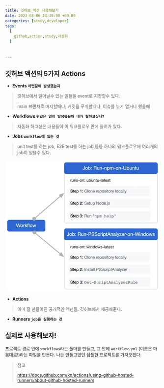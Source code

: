 ```yaml
---
title: 깃허브 액션 사용해보기
date: 2023-08-06 14:40:00 +09:00
categories: [study,developer]
tags:
  [
    github,action,study,자동화
  ]


---
```




## 깃허브 액션의 5가지 Actions

* **Events `어떤일이 발생했는지`**

> 깃허브에서 일어날수 있는 일들을 event로 지정할수 있다.
>
> main 브랜치로 머지할때나, 커밋을 푸쉬할때나, 이슈를 누가 열거나 했을때

   

* **Workflows `위같은 일이 발생했을때 내가 뭘하고싶나?`**

> 자동화 하고싶은 내용들이 이 워크플로우 안에 들어가 있다.

   

* **Jobs `workflow에 있는 것`**

> unit test를 하는 job, E2E test를 하는 job 등등 하나의 워크플로우에 여러개의 job이 있을수 있다.

![image-20230806191637850](https://raw.githubusercontent.com/bunju20/image_server/main/img_/image-20230806191637850.png)

* **Actions**

> 이미 잘 만들어진 공개적인 액션들.  깃허브에서 제공해준다.

   

* **Runners `job을 실행하는 것`**

   

## 실제로 사용해보자!

프로젝트 경로 안에 `workflows`라는 폴더를 만들고, 그 안에 `workflow.yml` (이름은 마음대로!)라는 파일을 만든다. 나는 만들고있던 심플한 프로젝트를 가져오겠다.





> 참고
>
> https://docs.github.com/ko/actions/using-github-hosted-runners/about-github-hosted-runners

